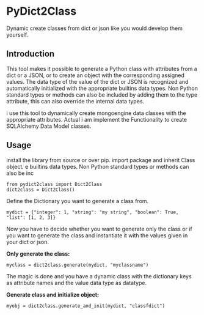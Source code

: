 # PyDict2Class
 Dynamic create classes from dict or json like you would develop them yourself.

## Introduction
This tool makes it possible to generate a Python class with attributes from a dict or a JSON, or to create an object with the corresponding assigned values.
The data type of the value of the dict or JSON is recognized and automatically initialized with the appropriate builtins data types.
Non Python standard types or methods can also be included by adding them to the type attribute, this can also override the internal data types.

i use this tool to dynamically create mongoengine data classes with the appropriate attributes.
Actual i am implement the Functionality to create SQLAlchemy Data Model classes.
## Usage
install the library from source or over pip.
import package and inherit Class object.
e builtins data types. Non Python standard types or methods can also be inc
```python:
from pydict2class import Dict2Class
dict2class = Dict2Class()
```

Define the Dictionary you want to generate a class from.
```python:
mydict = {"integer": 1, "string": "my string", "boolean": True, "list": [1, 2, 3]}
```
Now you have to decide whether you want to generate only the class or if you want to generate the class and instantiate it with the values given in your dict or json.

**Only generate the class:**
```python:
myclass = dict2class.generate(mydict, "myclassname")
```
The magic is done and you have a dynamic class with the dictionary keys as attribute names and the value data type as datatype.


**Generate class and initialize object:**
```
myobj = dict2class.generate_and_init(mydict, "classfdict")
```
